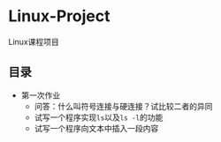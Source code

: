 Linux-Project
=============

Linux课程项目

## 目录

- 第一次作业
	- 问答：什么叫符号连接与硬连接？试比较二者的异同
	- 试写一个程序实现`ls`以及`ls -l`的功能
	- 试写一个程序向文本中插入一段内容
